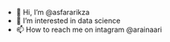 - 👋 Hi, I’m @asfararikza
- 👀 I’m interested in data science 
- 📫 How to reach me on intagram @arainaari

<!---
asfararikza/asfararikza is a ✨ special ✨ repository because its `README.md` (this file) appears on your GitHub profile.
You can click the Preview link to take a look at your changes.
--->
